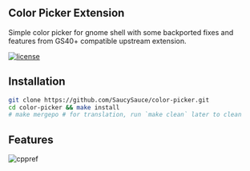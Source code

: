 ## Color Picker Extension

Simple color picker for gnome shell with some backported fixes and features from GS40+ compatible upstream extension.

[![license]](/LICENSE)
</br>

## Installation

```bash
git clone https://github.com/SaucySauce/color-picker.git
cd color-picker && make install
# make mergepo # for translation, run `make clean` later to clean
```

## Features

![cppref](https://user-images.githubusercontent.com/17917040/109381645-873b8b80-7916-11eb-8451-b50f8d1d5545.png)

[license]:https://img.shields.io/badge/license-GPLv3-green.svg
[EGO]:https://extensions.gnome.org/extension/3396/color-picker/
